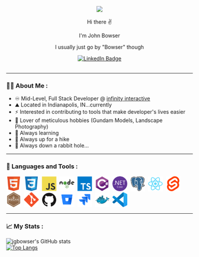 <div id="header" align="center">
  <img src="https://media.giphy.com/media/PEG26dtbtF10k/giphy.gif" width="100"/>
</div>
<div align="center">
  <p>Hi there ✌️</p>
  <p>I'm John Bowser</p>
  <p>I usually just go by "Bowser" though</p>
  <div id="badges">
    <a href="https://www.linkedin.com/in/john-g-bowser">
      <img src="https://img.shields.io/badge/LinkedIn-blue?style=for-the-badge&logo=linkedin&logoColor=white" alt="LinkedIn Badge"/>
    </a>
  </div>
  <div>
    <img src="https://komarev.com/ghpvc/?username=jgbowser&style=flat-square&color=blue" alt=""/>
  </div>
</div>

---

### :man_technologist: About Me :
- ♾️ Mid-Level, Full Stack Developer @ <a href="iinteractive.com">infinity interactive</a>
- :mountain: Located in Indianapolis, IN...currently
- :zap: Interested in contributing to tools that make developer's lives easier
- :microscope: Lover of meticulous hobbies (Gundam Models, Landscape Photography)
- :open_book: Always learning
- :hiking_boot: Always up for a hike
- :rabbit2: Always down a rabbit hole...

---

### :toolbox: Languages and Tools :
<div>
  <img src="https://github.com/devicons/devicon/blob/master/icons/html5/html5-original.svg" title="HTML5" alt="HTML5" width="40" height="40"/>&nbsp
  <img src="https://github.com/devicons/devicon/blob/master/icons/css3/css3-original.svg" title="CSS3" alt="CSS3" width="40" height="40"/>&nbsp
  <img src="https://github.com/devicons/devicon/blob/master/icons/javascript/javascript-original.svg" title="JavaScript" alt="JavaScript" width="40" height="40"/>&nbsp
  <img src="https://github.com/devicons/devicon/blob/master/icons/nodejs/nodejs-original-wordmark.svg" title="NodeJS" alt="NodeJS" width="40" height="40"/>&nbsp
  <img src="https://github.com/devicons/devicon/blob/master/icons/typescript/typescript-original.svg" title="TypeScript" alt="TypeScript" width="40" height="40"/>&nbsp
  <img src="https://github.com/devicons/devicon/blob/master/icons/csharp/csharp-original.svg" title="C Sharp" alt="C Sharp" width="40" height="40"/>&nbsp
  <img src="https://github.com/devicons/devicon/blob/master/icons/dotnetcore/dotnetcore-original.svg" title="Dot Net" alt="Dot Net" width="40" height="40"/>&nbsp
  <img src="https://github.com/devicons/devicon/blob/master/icons/postgresql/postgresql-original.svg" title="PostgreSQL" alt="PostgreSQL" width="40" height="40"/>&nbsp
  <img src="https://github.com/devicons/devicon/blob/master/icons/react/react-original.svg" title="React" alt="React" width="40" height="40"/>&nbsp
  <img src="https://github.com/devicons/devicon/blob/master/icons/svelte/svelte-original.svg" title="Svelte" alt="Svelte" width="40" height="40"/>&nbsp
  <img src="https://github.com/devicons/devicon/blob/master/icons/mocha/mocha-plain.svg" title="Mocha" alt="Mocha" width="40" height="40"/>&nbsp
  <img src="https://github.com/devicons/devicon/blob/master/icons/git/git-original.svg" title="Git" alt="Git" width="40" height="40"/>&nbsp
  <img src="https://github.com/devicons/devicon/blob/master/icons/github/github-original.svg" title="GitHub" alt="GitHub" width="40" height="40"/>&nbsp
  <img src="https://github.com/devicons/devicon/blob/master/icons/bitbucket/bitbucket-original.svg" title="Bitbucket" alt="Bitbucket" width="40" height="40"/>&nbsp
  <img src="https://github.com/devicons/devicon/blob/master/icons/jira/jira-original.svg" title="Jira" alt="Jira" width="40" height="40"/>&nbsp
  <img src="https://github.com/devicons/devicon/blob/master/icons/docker/docker-original.svg" title="Docker" alt="Docker" width="40" height="40"/>&nbsp
  <img src="https://github.com/devicons/devicon/blob/master/icons/vscode/vscode-original.svg" title="VSCode" alt="VSCode" width="40" height="40"/>&nbsp
</div>

---

### :chart_with_upwards_trend: My Stats :
  ![jgbowser's GitHub stats](https://github-readme-stats.vercel.app/api?username=jgbowser&count_private=true)<br/>
  [![Top Langs](https://github-readme-stats.vercel.app/api/top-langs/?username=jgbowser&layout=compact&langs_count=9)](https://github.com/jgbowser/github-readme-stats)

<!--
**jgbowser/jgbowser** is a ✨ _special_ ✨ repository because its `README.md` (this file) appears on your GitHub profile.

Here are some ideas to get you started:

- 🔭 I’m currently working on ...
- 🌱 I’m currently learning ...
- 👯 I’m looking to collaborate on ...
- 🤔 I’m looking for help with ...
- 💬 Ask me about ...
- 📫 How to reach me: ...
- 😄 Pronouns: ...
- ⚡ Fun fact: ...
-->
